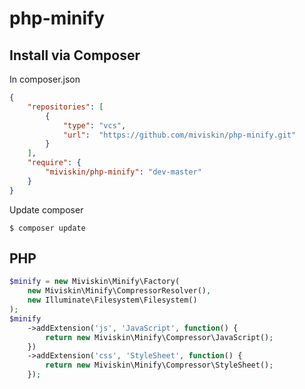 php-minify
=====================

## Install via Composer

In composer.json
```json
{
    "repositories": [
        {
            "type": "vcs",
            "url":  "https://github.com/miviskin/php-minify.git"
        }
    ],
    "require": {
        "miviskin/php-minify": "dev-master"
    }
}
```

Update composer

```shell
$ composer update
```

## PHP

```php
$minify = new Miviskin\Minify\Factory(
    new Miviskin\Minify\CompressorResolver(),
    new Illuminate\Filesystem\Filesystem()
);
$minify
    ->addExtension('js', 'JavaScript', function() {
        return new Miviskin\Minify\Compressor\JavaScript();
    })
    ->addExtension('css', 'StyleSheet', function() {
        return new Miviskin\Minify\Compressor\StyleSheet();
    });
```

